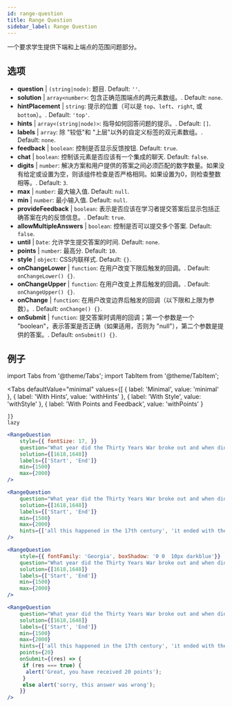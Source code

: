```yaml
---
id: range-question
title: Range Question
sidebar_label: Range Question
---
```


一个要求学生提供下端和上端点的范围问题部分。

## 选项

* __question__ | `(string|node)`: 题目. Default: `''`.
* __solution__ | `array<number>`: 包含正确范围端点的两元素数组。. Default: `none`.
* __hintPlacement__ | `string`: 提示的位置（可以是 `top`、`left`、`right`, 或 `bottom`）。. Default: `'top'`.
* __hints__ | `array<(string|node)>`: 指导如何回答问题的提示。. Default: `[]`.
* __labels__ | `array`: 除 "较低"和 "上层"以外的自定义标签的双元素数组。. Default: `none`.
* __feedback__ | `boolean`: 控制是否显示反馈按钮. Default: `true`.
* __chat__ | `boolean`: 控制该元素是否应该有一个集成的聊天. Default: `false`.
* __digits__ | `number`: 解决方案和用户提供的答案之间必须匹配的数字数量。如果没有给定或设置为空，则该组件检查是否严格相同。如果设置为0，则检查整数相等。. Default: `3`.
* __max__ | `number`: 最大输入值. Default: `null`.
* __min__ | `number`: 最小输入值. Default: `null`.
* __provideFeedback__ | `boolean`: 表示是否应该在学习者提交答案后显示包括正确答案在内的反馈信息。. Default: `true`.
* __allowMultipleAnswers__ | `boolean`: 控制是否可以提交多个答案. Default: `false`.
* __until__ | `Date`: 允许学生提交答案的时间. Default: `none`.
* __points__ | `number`: 最高分. Default: `10`.
* __style__ | `object`: CSS内联样式. Default: `{}`.
* __onChangeLower__ | `function`: 在用户改变下限后触发的回调。. Default: `onChangeLower() {}`.
* __onChangeUpper__ | `function`: 在用户改变上界后触发的回调。. Default: `onChangeUpper() {}`.
* __onChange__ | `function`: 在用户改变边界后触发的回调（以下限和上限为参数）。. Default: `onChange() {}`.
* __onSubmit__ | `function`: 提交答案时调用的回调；第一个参数是一个 "boolean"，表示答案是否正确（如果适用，否则为 "null"），第二个参数是提供的答案。. Default: `onSubmit() {}`.


## 例子

import Tabs from '@theme/Tabs';
import TabItem from '@theme/TabItem';

<Tabs
    defaultValue="minimal"
    values={[
        { label: 'Minimal', value: 'minimal' },
        { label: 'With Hints', value: 'withHints' },
        { label: 'With Style', value: 'withStyle' },
        { label: 'With Points and Feedback', value: 'withPoints' }
        
    ]}
    lazy
>

<TabItem value="minimal">

```jsx live
<RangeQuestion
    style={{ fontSize: 17, }}
    question="What year did the Thirty Years War broke out and when did it?"
    solution={[1618,1648]}
    labels={['Start', 'End']}
    min={1500}
    max={2000}
/>
```

</TabItem>

<TabItem value="withHints">

```jsx live
<RangeQuestion
    question="What year did the Thirty Years War broke out and when did it?"
    solution={[1618,1648]}
    labels={['Start', 'End']}
    min={1500}
    max={2000}
    hints={['all this happened in the 17th century', 'it ended with the Peace of Westphalia in 1648']}
/>
```

</TabItem>

<TabItem value="withStyle">

```jsx live
<RangeQuestion
    style={{ fontFamily: 'Georgia', boxShadow: '0 0  10px darkblue'}}
    question="What year did the Thirty Years War broke out and when did it?"
    solution={[1618,1648]}
    labels={['Start', 'End']}
    min={1500}
    max={2000}
/>
```

</TabItem>

<TabItem value="withPoints">

```jsx live
<RangeQuestion
    question="What year did the Thirty Years War broke out and when did it?"
    solution={[1618,1648]}
    labels={['Start', 'End']}
    min={1500}
    max={2000}
    hints={['all this happened in the 17th century', 'it ended with the Peace of Westphalia in 1648']}
    points={20}
    onSubmit={(res) => {
     if (res === true) {
      alert('Great, you have received 20 points');
     }
     else alert('sorry, this answer was wrong');
    }}
/>
```

</TabItem>

</Tabs>
